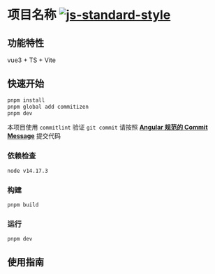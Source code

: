 # 项目名称 [![js-standard-style](https://img.shields.io/badge/code%20style-standard-brightgreen.svg)](http://standardjs.com)

<!-- 写一段简短的话描述项目 -->

## 功能特性

vue3 + TS + Vite

## 快速开始

```sh
pnpm install
pnpm global add commitizen
pnpm dev
```

本项目使用 `commitlint` 验证 `git commit` 请按照 [**Angular 规范的 Commit Message**](https://i3o61hzm64.feishu.cn/docs/doccnp47z5z4IzGtbv4ZBjom6Od) 提交代码

### 依赖检查

```sh
node v14.17.3
```

### 构建

```sh
pnpm build
```

### 运行

```sh
pnpm dev
```

## 使用指南
